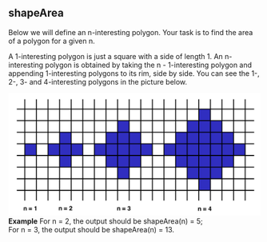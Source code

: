 
<h2>shapeArea</h2>
<p>Below we will define an n-interesting polygon. Your task is to find the area of a polygon for a given n.</p>
<p>A 1-interesting polygon is just a square with a side of length 1. An n-interesting polygon is obtained by taking the n - 1-interesting polygon and appending 1-interesting polygons to its rim, side by side. You can see the 1-, 2-, 3- and 4-interesting polygons in the picture below.</p>
<img src="area.png">
<strong>Example</strong>
For n = 2, the output should be shapeArea(n) = 5;
<br>
For n = 3, the output should be
shapeArea(n) = 13.